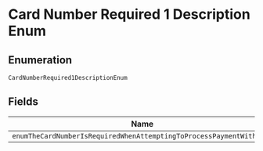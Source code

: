 
# Card Number Required 1 Description Enum

## Enumeration

`CardNumberRequired1DescriptionEnum`

## Fields

| Name |
|  --- |
| `enumTheCardNumberIsRequiredWhenAttemptingToProcessPaymentWithCard` |


